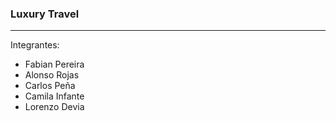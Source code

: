 ### Luxury Travel 

---

Integrantes: 
- Fabian Pereira
- Alonso Rojas
- Carlos Peña
- Camila Infante
- Lorenzo Devia
